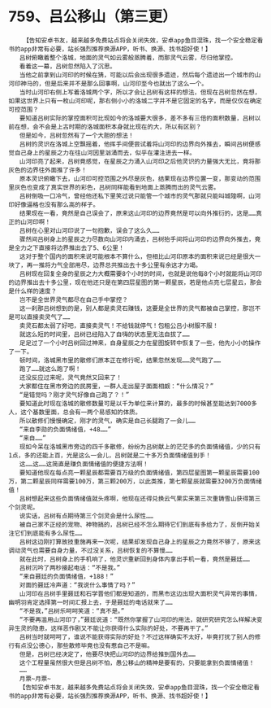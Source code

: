 # 759、吕公移山（第三更）
        【告知安卓书友，越来越多免费站点将会关闭失效，安卓app鱼目混珠，找一个安全稳定看书的app非常有必要，站长强烈推荐换源APP，听书、换源、找书超好使！】
       吕树俯瞰着整个洛城，地面的灵气如云雾般蒸腾着，而那灵气云雾，尽归他掌控。
       看着这一幕，吕树忽然陷入了沉思。
       当他之前拿到山河印的时候在猜，可能以后会出现很多遗迹，然后每个遗迹出一个城市的山河印神马的，但是后来并不是那么回事啊，山河印至今也就出了这么一个。
       当时山河印右侧上写着洛城两个字，所以才会让吕树有这样的想法，但现在吕树忽然在想，如果这世界上只有一枚山河印呢，那右侧小小的洛城二字并不是它固定的名字，而是仅仅在确定可控范围？
       要知道吕树实际的掌控面积可比现如今的洛城要大很多，差不多有三倍的面积数量，吕树以前在想，会不会是上古时期的洛城面积本身就比现在的大，所以有区别？
       但是如今，吕树忽然有了一个大胆的想法！
       吕树的灵识在洛城上空飘摇着，他挥手间便尝试着将山河印的边界向外推去，瞬间吕树便感觉自己身上的星辰之力在往山河因里汹涌而去，似乎在灌注进去一样。
       山河印亮了起来，吕树竟感觉，在星辰之力涌入山河印之后他灵识的力量强大无比，竟将那灰色的边界往外面推了许多！
       原本灵识俯瞰下去，山河印可控范围之外尽是灰色，结果现在边界位置一变，那变动的范围里灰色也变成了真实世界的彩色，吕树同样能看到地面上蒸腾而出的灵气云雾。
       吕树倒吸一口冷气，曾经他还私下里笑过说只能管一个城市的灵气那就只能叫城隍啊，山河印好像逼格也没有那么高的样子。
       结果现在一看，竟然是自己误会了，原来这山河印的边界竟然是可以向外推衍的，这是……真正的山河印啊！
       吕树在心里对山河印说了一句抱歉，误会了这么久……
       骤然间吕树身上的星辰之力尽数向山河印内涌去，吕树抬手间将山河印的边界向外推去，竟是全力之下直接将边界推出去了5、6公里！
       这对于整个国内的面积来说可能根本不算什么，但相比山河印原本的面积来说已经是很大一块了，再一推将力气全部用尽，边界总共推出去十多公里有余这才力竭。
       吕树现在回复全身的星辰之力大概需要8个小时的时间，也就是说他每8个小时就能将山河印的边界推出去十多公里，现在他还只是在第四层星图的第一颗星辰，若是他点亮七层星云，那会是什么样的速度？
       岂不是全世界灵气都尽在自己手中掌控？
       这一刹那吕树想到的是，别人都是卖灵石赚钱，这要是全世界的灵气都被自己掌控，那岂不是可以直接卖灵气了……
       卖灵石都太弱了好吧，直接卖灵气！不给钱就停气！包租公吕小树服不服！
       就这么短的时间里，吕树已经陷入了自嗨的状态里无法自拔了……
       足足过了一个小时吕树回过神来，自身星辰之力在星图旋转中恢复了一些，他先小小的操作了一下。
       顿时间，洛城黑市里的散修们原本正在修行呢，结果忽然发现……灵气跑了……
       跑了……就这么跑了啊！
       还没反应过来呢，灵气竟然又回来了！
       大家都住在黑市旁边的民房里，一群人走出屋子面面相觑：“什么情况？”
       “是错觉吗？刚才灵气好像自己跑了？！”
       要知道此时现在洛城的散修数量可是以千为单位来计算的，最多的时候甚至能达到7000多人，这个基数里面，总会有一两个易感知的体质。
       所以散修们慢慢确定，刚才的灵气，确实是自己长腿跑了一会儿……
       “来自李勋的负面情绪值，+48……”
       “来自……”
       现如今呆在洛城黑市旁边的四千多散修，纷纷为吕树献上的茫茫多的负面情绪值，少的只有1点，多的还能上百，光是这么一会儿，吕树就是二十多万负面情绪值到手！
       这……这……这简直是赚负面情绪值的便捷方法啊！
       要知道他现在每点亮一颗星辰都需要百万级的负面情绪值，第四层星图第一颗星辰需要100万，第二颗星辰同样需要100万，第三颗200万，以此类推，第七颗星辰就需要3200万负面情绪值！
       吕树想起来这些负面情绪值就头疼啊，他现在还得兑换云气果实来第三次重铸雪山获得第三个剑灵呢。
       说实话，吕树有点期待第三个剑灵会是什么尿性……
       被自己家不正经的宠物、神物搞的，吕树已经不怎么期待它们到底有多给力了，反倒开始关注它们到底能有多么尿性……
       吕树这边刚打算故技重施再来一次呢，结果却发现自己身上的星辰之力竟然不够了，原来这调动灵气也需要自身力量，不过没关系，吕树恢复的不算慢……
       就在此时，吕树身上的手机响了，他灵识重新回到身体内拿出手机一看，竟然是聂廷……
       吕树沉吟了两秒接起电话：“不是我。”
       “来自聂廷的负面情绪值，+188！”
       对面的聂廷冷声道：“我说什么事情了吗？”
       山河印在吕树手里聂廷和石学晋他们都是知道的，而黑市这边出现大面积灵气异常的事情，幽明羽肯定选择第一时间汇报上去，于是聂廷的电话就来了……
       “不是我，”吕树乐呵呵笑道：“真不是。”
       “不要再滥用山河印了，”聂廷说道：“既然你掌握了山河印的用法，就研究研究怎么样解决变异生灵的隐患，这样恶作剧又不能让你获得什么实际的好处，不要再干了。”
       吕树当时就呵呵了，谁说不能获得实际的好处？不过这样确实不太好，毕竟打扰了别人的修行有点没公德心，那些散修毕竟也没有惹自己不是嘛。
       但是，吕树已经决定了，他要尽快把山河印的边界给推到国外去……
       这个工程量虽然很大但是吕树不怕，愚公移山的精神是要有的，只要能拿到负面情绪值！
       ……
       月票~月票~
       【告知安卓书友，越来越多免费站点将会关闭失效，安卓app鱼目混珠，找一个安全稳定看书的app非常有必要，站长强烈推荐换源APP，听书、换源、找书超好使！】